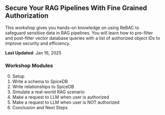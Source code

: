 ## Secure Your RAG Pipelines With Fine Grained Authorization

This workshop gives you hands-on knowledge on using ReBAC to safeguard sensitive data in RAG pipelines. You will learn how to pre-filter and post-filter vector database queries with a list of authorized object IDs to improve security and efficiency. 

**Last Updated**: Jan 16, 2025

### Workshop Modules

0. Setup
1. Write a schema to SpiceDB
2. Write relationships to SpiceDB
3. Simulate a real-world RAG scenario 
4. Make a request to LLM when user is authorized 
5. Make a request to LLM when user is NOT authorized
6. Conclusion and Next Steps